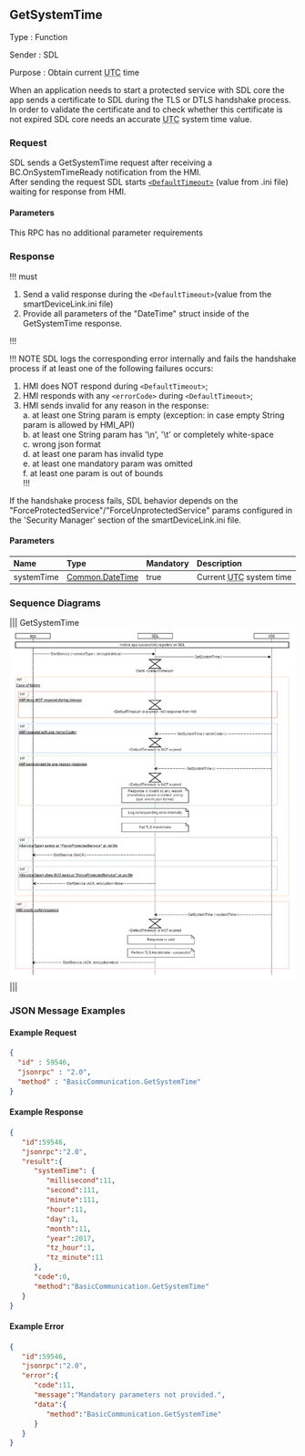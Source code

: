 ## GetSystemTime

Type
: Function

Sender
: SDL

Purpose
: Obtain current <abbr title="Universal Time Coordinate">UTC</abbr> time  

When an application needs to start a protected service with SDL core the app sends a certificate to SDL during the TLS or DTLS handshake process.  
In order to validate the certificate and to check whether this certificate is not expired SDL core needs an accurate <abbr title="Universal Time Coordinate">UTC</abbr> system time value.

### Request

SDL sends a GetSystemTime request after receiving a BC.OnSystemTimeReady notification from the HMI.  
After sending the request SDL starts [`<DefaultTimeout>`](https://github.com/smartdevicelink/sdl_hmi_integration_guidelines/blob/develop/docs/Configuration%20file/index.md#main) (value from .ini file) waiting for response from HMI. 

#### Parameters

This RPC has no additional parameter requirements

### Response

!!! must  

1.	Send a valid response during the `<DefaultTimeout>`(value from the smartDeviceLink.ini file)
2.	Provide all parameters of the "DateTime" struct inside of the GetSystemTime response.

!!!

!!! NOTE
SDL logs the corresponding error internally and fails the handshake process if at least one of the following failures occurs:
1. HMI does NOT respond during `<DefaultTimeout>`;
2. HMI responds with any `<errorCode>` during `<DefaultTimeout>`;
3. HMI sends invalid for any reason in the response:  
    a. at least one String param is empty (exception: in case empty String param is allowed by HMI_API)  
    b. at least one String param has '\n', '\t' or completely white-space  
    c. wrong json format  
    d. at least one param has invalid type  
    e. at least one mandatory param was omitted  
    f. at least one param is out of bounds  
!!!

If the handshake process fails, SDL behavior depends on the "ForceProtectedService"/"ForceUnprotectedService" params configured in the 'Security Manager' section of the smartDeviceLink.ini file.

#### Parameters

|Name|Type|Mandatory|Description|
|:---|:---|:--------|:---------|
|systemTime|[Common.DateTime](../../common/structs/#datetime)|true|Current <abbr title="Universal Time Coordinate">UTC</abbr> system time|

### Sequence Diagrams

|||
GetSystemTime
![GetSystemTime](./assets/GetSystemTime_TLS_Handshake.png)
|||

### JSON Message Examples

#### Example Request

```json
{
  "id" : 59546,
  "jsonrpc" : "2.0",
  "method" : "BasicCommunication.GetSystemTime"
}
```

#### Example Response

```json
{  
   "id":59546,
   "jsonrpc":"2.0",
   "result":{  
      "systemTime": {  
         "millisecond":11,
         "second":111,
         "minute":111,
         "hour":11,
         "day":1,
         "month":11,
         "year":2017,
         "tz_hour":1,
         "tz_minute":11
      },
      "code":0,
      "method":"BasicCommunication.GetSystemTime"
   }
}
```

#### Example Error

```json
{  
   "id":59546,
   "jsonrpc":"2.0",
   "error":{  
      "code":11,
      "message":"Mandatory parameters not provided.",
      "data":{  
         "method":"BasicCommunication.GetSystemTime"
      }
   }
}
```
